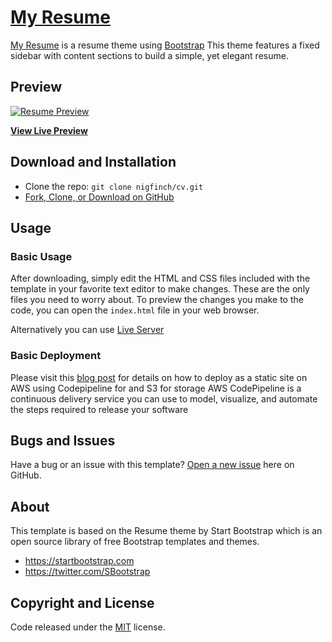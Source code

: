 # [My Resume](https://cv.techmill.io/)

[My Resume](https://cv.techmill.io/) is a resume theme using [Bootstrap](http://getbootstrap.com/)
This theme features a fixed sidebar with content sections to build a simple, yet elegant resume.


## Preview

[![Resume Preview](https://s3-eu-west-1.amazonaws.com/cv.techmill.io/img/screenshot_iPad.png)](https://s3-eu-west-1.amazonaws.com/cv.techmill.io/img/screenshot_iPad.png)



**[View Live Preview](http://cv.techmill.io/)**



## Download and Installation


* Clone the repo: `git clone nigfinch/cv.git`
* [Fork, Clone, or Download on GitHub](https://github.com/nigfinch/cv.git)

## Usage



### Basic Usage

After downloading, simply edit the HTML and CSS files included with the template in your favorite text editor to make changes. 
These are the only files you need to worry about.  To preview the changes you make to the code, you can open the `index.html` file in your web browser.

Alternatively you can use [Live Server](https://github.com/tapio/live-server) 


### Basic Deployment

Please visit this [blog post](http://blog.techmill.io/simple-static-website-your-cv/) for details on how to deploy as a static site on AWS using Codepipeline for and S3 for storage
AWS CodePipeline is a continuous delivery service you can use to model, visualize, and automate the steps required to release your software

## Bugs and Issues

Have a bug or an issue with this template? [Open a new issue](https://github.com/nigfinch/cv/issues) here on GitHub.


## About

This template is based on the Resume theme by Start Bootstrap which is an open source library of free Bootstrap templates and themes. 

* https://startbootstrap.com
* https://twitter.com/SBootstrap




## Copyright and License

Code released under the [MIT](https://github.com/nigfinch/cv/blob/master/LICENSE) license.


